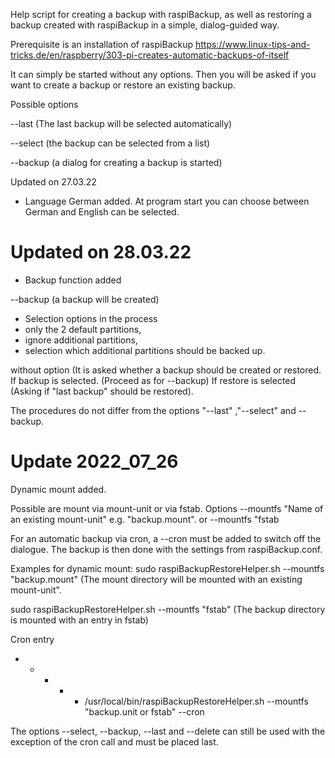 Help script for creating a backup with raspiBackup, as well as restoring a backup created with raspiBackup in a simple, dialog-guided way.

Prerequisite is an installation of raspiBackup
https://www.linux-tips-and-tricks.de/en/raspberry/303-pi-creates-automatic-backups-of-itself

It can simply be started without any options.
Then you will be asked if you want to create a backup or restore an existing backup. 

Possible options

 --last (The last backup will be selected automatically)
 
 --select (the backup can be selected from a list)
 
--backup (a dialog for creating a backup is started)


Updated on 27.03.22
- Language German added.
  At program start you can choose between 
  German and English can be selected.


# Updated on 28.03.22
- Backup function added
  
--backup (a backup will be created)   
 - Selection options in the process 
 - only the 2 default partitions,
 - ignore additional partitions, 
 - selection which additional partitions 
    should be backed up.

without option 
(It is asked whether a backup should be created or restored. 
If backup is selected. (Proceed as for --backup)
If restore is selected (Asking if "last backup" should be restored).

The procedures do not differ from the options "--last" ,"--select" and --backup.


# Update 2022_07_26

 Dynamic mount added.

 Possible are mount via mount-unit or via fstab.
 Options
 --mountfs "Name of an existing mount-unit" e.g. "backup.mount".
 or
 --mountfs "fstab

 For an automatic backup via cron, a --cron must be added to switch off the dialogue.
 The backup is then done with the settings from raspiBackup.conf.

 Examples for dynamic mount:
 sudo raspiBackupRestoreHelper.sh --mountfs "backup.mount"
 (The mount directory will be mounted with an existing mount-unit".

 sudo raspiBackupRestoreHelper.sh --mountfs "fstab"
 (The backup directory is mounted with an entry in fstab)

Cron entry
* * * * * /usr/local/bin/raspiBackupRestoreHelper.sh --mountfs "backup.unit or fstab" --cron

The options --select, --backup, --last and --delete can still be used with the exception of the cron call and must be placed last.


